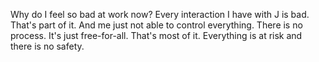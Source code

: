 Why do I feel so bad at work now? Every interaction I have with J is bad. That's part of it. And me just not able to control everything. There is no process. It's just free-for-all. That's most of it. Everything is at risk and there is no safety.
